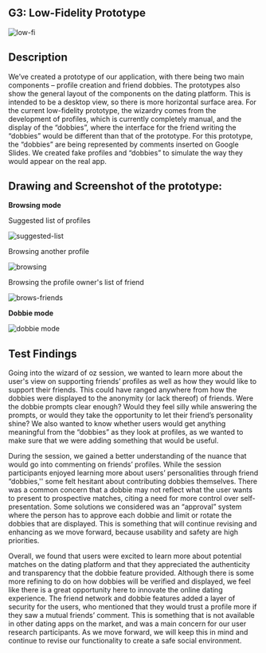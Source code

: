 ## G3: Low-Fidelity Prototype
![low-fi](https://media.discordapp.net/attachments/930542558269038652/941454869871620116/Screen_Shot_2022-02-10_at_2.05.28_PM.png?width=600&height=450)
## Description
We’ve created a prototype of our application, with there being two main components – profile creation and friend dobbies. The prototypes also show the general layout of the components on the dating platform. This is intended to be a desktop view, so there is more horizontal surface area.
For the current low-fidelity prototype, the wizardry comes from the development of profiles, which is currently completely manual, and the display of the “dobbies”, where the interface for the friend writing the “dobbies” would be different than that of the prototype. For this prototype, the “dobbies” are being represented by comments inserted on Google Slides. We created fake profiles and “dobbies” to simulate the way they would appear on the real app. 

## Drawing and Screenshot of the prototype:
**Browsing mode**

Suggested list of profiles 

![suggested-list](https://media.discordapp.net/attachments/930542558269038652/941459105044906054/Untitled_14.png?width=600&height=450)

Browsing another profile

![browsing](https://media.discordapp.net/attachments/930542558269038652/941459105397239808/Untitled_15.png?width=600&height=450)

Browsing the profile owner's list of friend

![brows-friends](https://media.discordapp.net/attachments/930542558269038652/941459105787281438/Untitled_17.png?width=600&height=450)

**Dobbie mode**

![dobbie mode](https://media.discordapp.net/attachments/930542558269038652/941459164515946557/Screen_Shot_2022-02-10_at_2.22.32_PM.png?width=600&height=450)



## Test Findings

Going into the wizard of oz session, we wanted to learn more about the user's view on supporting friends’ profiles as well as how they would like to support their friends. This could have ranged anywhere from how the dobbies were displayed to the anonymity (or lack thereof) of friends. Were the dobbie prompts clear enough? Would they feel silly while answering the prompts, or would they take the opportunity to let their friend’s personality shine? We also wanted to know whether users would get anything meaningful from the “dobbies” as they look at profiles, as we wanted to make sure that we were adding something that would be useful.

During the session, we gained a better understanding of the nuance that would go into commenting on friends’ profiles. While the session participants enjoyed learning more about users’ personalities through friend “dobbies,'' some felt hesitant about contributing dobbies themselves. There was a common concern that a dobbie may not reflect what the user wants to present to prospective matches, citing a need for more control over self-presentation. Some solutions we considered was an “approval” system where the person has to approve each dobbie and limit or rotate the dobbies that are displayed. This is something that will continue revising and enhancing as we move forward, because usability and safety are high priorities.

Overall, we found that users were excited to learn more about potential matches on the dating platform and that they appreciated the authenticity and transparency that the dobbie feature provided. Although there is some more refining to do on how dobbies will be verified and displayed, we feel like there is a great opportunity here to innovate the online dating experience. The friend network and dobbie features added a layer of security for the users, who mentioned that they would trust a profile more if they saw a mutual friends’ comment. This is something that is not available in other dating apps on the market, and was a main concern for our user research participants. As we move forward, we will keep this in mind and continue to revise our functionality to create a safe social environment. 
